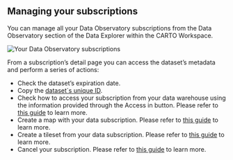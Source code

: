 ## Managing your subscriptions

You can manage all your Data Observatory subscriptions from the Data Observatory section of the Data Explorer within the CARTO Workspace.

![Your Data Observatory subscriptions](/img/cloud-native-workspace/data-observatory/do-manage-your-subscriptions.png)

From a subscription’s detail page you can access the dataset’s metadata and perform a series of actions:

* Check the dataset’s expiration date.
* Copy the [dataset´s unique ID](https://docs.carto.com/data-observatory/overview/terminology/#dataset).
* Check how to access your subscription from your data warehouse using the information provided through the Access in button. Please refer to [this guide](https://docs.carto.com/data-observatory/guides/accessing-your-subscriptions-from-your-data-warehouse/) to learn more.
* Create a map with your data subscription. Please refer to [this guide](https://docs.carto.com/data-observatory/guides/visualizing-data-observatory-datasets/) to learn more.
* Create a tileset from your data subscription. Please refer to [this guide](https://docs.carto.com/data-observatory/guides/visualizing-data-observatory-datasets/#creating-tilesets) to learn more.
* Cancel your subscription. Please refer to [this guide](https://docs.carto.com/data-observatory/guides/subscribing-to-public-and-premium-datasets/#unsubscribing) to learn more.

